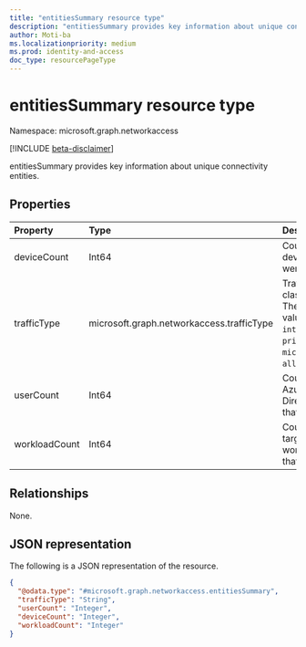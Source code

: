 ```yaml
---
title: "entitiesSummary resource type"
description: "entitiesSummary provides key information about unique connectivity entities."
author: Moti-ba
ms.localizationpriority: medium
ms.prod: identity-and-access
doc_type: resourcePageType
---
```


# entitiesSummary resource type

Namespace: microsoft.graph.networkaccess

[!INCLUDE [beta-disclaimer](../../includes/beta-disclaimer.md)]

entitiesSummary provides key information about unique connectivity entities.

## Properties
|Property|Type|Description|
|:---|:---|:---|
|deviceCount|Int64|Count of unique devices that were seen.|
|trafficType|microsoft.graph.networkaccess.trafficType|Traffic classification. The possible values are: `internet`, `private`, `microsoft365`, `all`.|
|userCount|Int64|Count of unique Azure Active Directoy users that were seen.|
|workloadCount|Int64|Count of unique target workloads/hosts that were seen.|

## Relationships
None.

## JSON representation
The following is a JSON representation of the resource.
<!-- {
  "blockType": "resource",
  "@odata.type": "microsoft.graph.networkaccess.entitiesSummary"
}
-->
``` json
{
  "@odata.type": "#microsoft.graph.networkaccess.entitiesSummary",
  "trafficType": "String",
  "userCount": "Integer",
  "deviceCount": "Integer",
  "workloadCount": "Integer"
}
```


